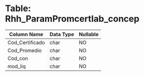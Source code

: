 # Table: Rhh_ParamPromcertlab_concep

| Column Name | Data Type | Nullable |
|-------------|-----------|----------|
| Cod_Certificado | char | NO |
| Cod_Promedio | char | NO |
| Cod_con | char | NO |
| mod_liq | char | NO |

